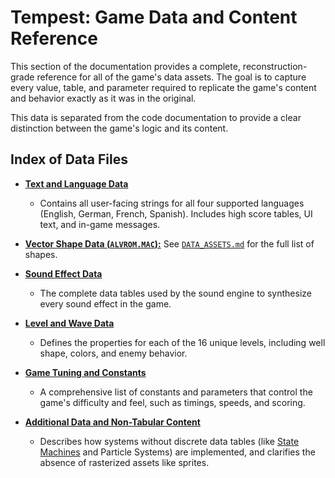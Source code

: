 # Tempest: Game Data and Content Reference

This section of the documentation provides a complete, reconstruction-grade reference for all of the game's data assets. The goal is to capture every value, table, and parameter required to replicate the game's content and behavior exactly as it was in the original.

This data is separated from the code documentation to provide a clear distinction between the game's logic and its content.

## Index of Data Files

*   **[Text and Language Data](./DATA_ASSETS.md#1-text-and-language-data)**
    *   Contains all user-facing strings for all four supported languages (English, German, French, Spanish). Includes high score tables, UI text, and in-game messages.

*   **[Vector Shape Data (`ALVROM.MAC`):](./DATA_ASSETS.md#2-vector-shapes)** See [`DATA_ASSETS.md`](./DATA_ASSETS.md#2-vector-shapes) for the full list of shapes.

*   **[Sound Effect Data](./DATA_ASSETS.md#3-sound-data)**
    *   The complete data tables used by the sound engine to synthesize every sound effect in the game.

*   **[Level and Wave Data](./LEVEL_DATA.md)**
    *   Defines the properties for each of the 16 unique levels, including well shape, colors, and enemy behavior.

*   **[Game Tuning and Constants](./GAME_TUNING.md)**
    *   A comprehensive list of constants and parameters that control the game's difficulty and feel, such as timings, speeds, and scoring.

*   **[Additional Data and Non-Tabular Content](./ADDITIONAL_DATA.md)**
    *   Describes how systems without discrete data tables (like [State Machines](./SYSTEMS.md#5-game-state-machine) and Particle Systems) are implemented, and clarifies the absence of rasterized assets like sprites. 